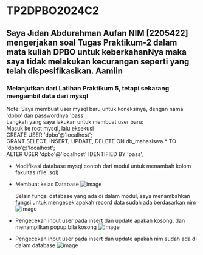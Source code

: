 # TP2DPBO2024C2

## Saya Jidan Abdurahman Aufan NIM [2205422] mengerjakan soal Tugas Praktikum-2 dalam mata kuliah DPBO untuk keberkahanNya maka saya tidak melakukan kecurangan seperti yang telah dispesifikasikan. Aamiin 

### Melanjutkan dari Latihan Praktikum 5, tetapi sekarang mengambil data dari mysql

Note: Saya membuat user mysql baru untuk koneksinya, dengan nama 'dpbo' dan passwordnya 'pass'\
Langkah yang saya lakukan untuk membuat user baru:\
Masuk ke root mysql, lalu eksekusi \
CREATE USER 'dpbo'@'localhost';\
GRANT SELECT, INSERT, UPDATE, DELETE ON db_mahasiswa.* TO 'dpbo'@'localhost';\
ALTER USER 'dpbo'@'localhost' IDENTIFIED BY 'pass';

- Modifikasi database mysql contoh dari modul untuk menambah kolom fakultas (file .sql)
- Membuat kelas Database
  ![image](https://github.com/jidanSyn/TP2DPBO2024C2/assets/114399924/dcdf5900-bb99-44ea-a3a9-42190b54ef89)

  Selain fungsi database yang ada di dalam modul, saya menambahkan fungsi untuk mengecek apakah record data sudah ada berdasarkan nim
  ![image](https://github.com/jidanSyn/TP2DPBO2024C2/assets/114399924/96fd7e49-5bd6-425e-ab91-52b7f29456dd)
  
- Pengecekan input user pada insert dan update apakah kosong, dan menampilkan popup bila kosong
  ![image](https://github.com/jidanSyn/TP2DPBO2024C2/assets/114399924/2d6a3c37-4c19-4b44-a09b-b708a8ba8357)

- Pengecekan input user pada insert dan update apakah nim sudah ada di dalam database
  ![image](https://github.com/jidanSyn/TP2DPBO2024C2/assets/114399924/7bb5311a-da49-4dc7-8331-bded15e51336)


  


	
